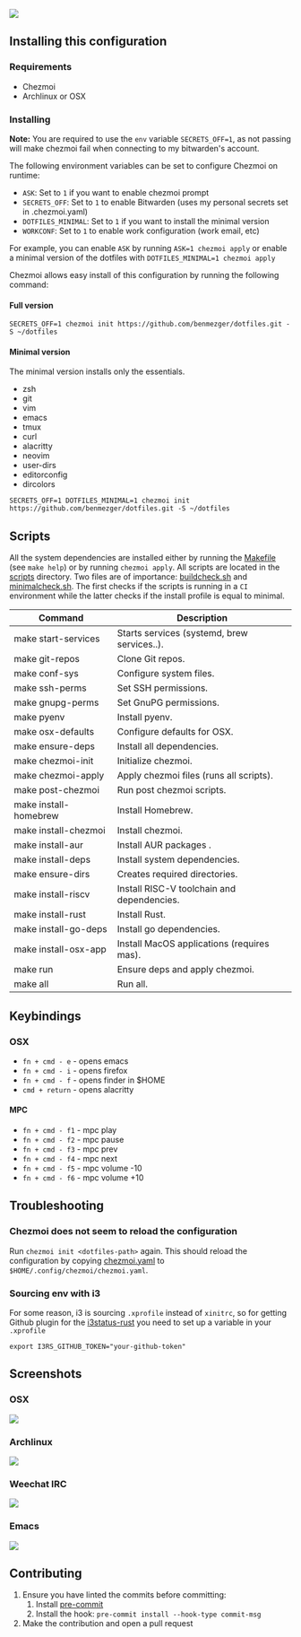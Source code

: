 ![](https://github.com/benmezger/dotfiles/workflows/dotfiles/badge.svg)

## Installing this configuration

### Requirements

- Chezmoi
- Archlinux or OSX

### Installing

**Note:** You are required to use the `env` variable `SECRETS_OFF=1`, as not passing will
make chezmoi fail when connecting to my bitwarden's account.

The following environment variables can be set to configure Chezmoi on runtime:

- `ASK`: Set to `1` if you want to enable chezmoi prompt
- `SECRETS_OFF`: Set to `1` to enable Bitwarden (uses my personal secrets set in
  .chezmoi.yaml)
- `DOTFILES_MINIMAL`: Set to `1` if you want to install the minimal version
- `WORKCONF`: Set to `1` to enable work configuration (work email, etc)

For example, you can enable `ASK` by running `ASK=1 chezmoi apply` or enable a
minimal version of the dotfiles with `DOTFILES_MINIMAL=1 chezmoi apply`

Chezmoi allows easy install of this configuration by running the following
command:

#### Full version

```shell
SECRETS_OFF=1 chezmoi init https://github.com/benmezger/dotfiles.git -S ~/dotfiles
```

#### Minimal version

The minimal version installs only the essentials.

- zsh
- git
- vim
- emacs
- tmux
- curl
- alacritty
- neovim
- user-dirs
- editorconfig
- dircolors

```shell
SECRETS_OFF=1 DOTFILES_MINIMAL=1 chezmoi init https://github.com/benmezger/dotfiles.git -S ~/dotfiles
```

## Scripts

All the system dependencies are installed either by running the
[Makefile](./Makefile) (see `make help`) or by running `chezmoi apply`. All
scripts are located in the [scripts](./scripts/) directory. Two files are of
importance: [buildcheck.sh](./scripts/buildcheck.sh) and
[minimalcheck.sh](./scripts/minimalcheck.sh). The first checks if the scripts is
running in a `CI` environment while the latter checks if the install profile is
equal to minimal.

| Command               | Description                                 |
| --------------------- | ------------------------------------------- |
| make start-services   | Starts services (systemd, brew services..). |
| make git-repos        | Clone Git repos.                            |
| make conf-sys         | Configure system files.                     |
| make ssh-perms        | Set SSH permissions.                        |
| make gnupg-perms      | Set GnuPG permissions.                      |
| make pyenv            | Install pyenv.                              |
| make osx-defaults     | Configure defaults for OSX.                 |
| make ensure-deps      | Install all dependencies.                   |
| make chezmoi-init     | Initialize chezmoi.                         |
| make chezmoi-apply    | Apply chezmoi files (runs all scripts).     |
| make post-chezmoi     | Run post chezmoi scripts.                   |
| make install-homebrew | Install Homebrew.                           |
| make install-chezmoi  | Install chezmoi.                            |
| make install-aur      | Install AUR packages .                      |
| make install-deps     | Install system dependencies.                |
| make ensure-dirs      | Creates required directories.               |
| make install-riscv    | Install RISC-V toolchain and dependencies.  |
| make install-rust     | Install Rust.                               |
| make install-go-deps  | Install go dependencies.                    |
| make install-osx-app  | Install MacOS applications (requires mas).  |
| make run              | Ensure deps and apply chezmoi.              |
| make all              | Run all.                                    |

## Keybindings

### OSX

- `fn + cmd - e` - opens emacs
- `fn + cmd - i` - opens firefox
- `fn + cmd - f` - opens finder in $HOME
- `cmd + return` - opens alacritty

#### MPC

- `fn + cmd - f1` - mpc play
- `fn + cmd - f2` - mpc pause
- `fn + cmd - f3` - mpc prev
- `fn + cmd - f4` - mpc next
- `fn + cmd - f5` - mpc volume -10
- `fn + cmd - f6` - mpc volume +10

## Troubleshooting

### Chezmoi does not seem to reload the configuration

Run `chezmoi init <dotfiles-path>` again. This should reload the configuration
by copying [chezmoi.yaml](.chezmoi.yaml.tmpl) to `$HOME/.config/chezmoi/chezmoi.yaml`.

### Sourcing env with i3

For some reason, i3 is sourcing `.xprofile` instead of `xinitrc`, so for
getting Github plugin for the [i3status-rust](dot_config/i3/status.toml) you need to set up a variable in
your `.xprofile`

```shell
export I3RS_GITHUB_TOKEN="your-github-token"
```

## Screenshots

### OSX

![](./static/osx-screenshot.png)

### Archlinux

![](./static/arch-screenshot.png)

### Weechat IRC

![](./static/weechat.png)

### Emacs

![](./static/emacs.png)

## Contributing

1. Ensure you have linted the commits before committing:
   1. Install [pre-commit](https://pre-commit.com/)
   1. Install the hook: `pre-commit install --hook-type commit-msg`
1. Make the contribution and open a pull request
